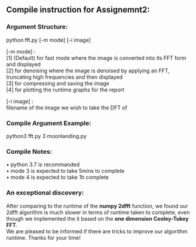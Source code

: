 ## Compile instruction for Assignemnt2:

### Argument Structure:
python fft.py [-m mode] [-i image]

[-m mode] : <br />
[1] (Default) for fast mode where the image is converted into its FFT form and displayed <br />
[2] for denoising where the image is denoised by applying an FFT, truncating high frequencies and then displayed <br />
[3] for compressing and saving the image<br />
[4] for plotting the runtime graphs for the report

[-i image] : <br />
filename of the image we wish to take the DFT of

### Compile Argument Example:
python3 fft.py 3 moonlanding.py

### Compile Notes:
• python 3.7 is recommanded <br />
• mode 3 is expected to take 5mins to complete <br />
• mode 4 is expected to take 1h complete <br />

### An exceptional discovery:
After comparing to the runtime of the **numpy 2dfft** function, we found our 2dfft algorithm is much slower in terms of runtime taken to complete, 
even though we implemented the it based on the **one dimension Cooley-Tukey FFT**. <br /> 
We are pleased to be informed if there are tricks to improve our algorithm runtime. Thanks for your time!<br /> 
